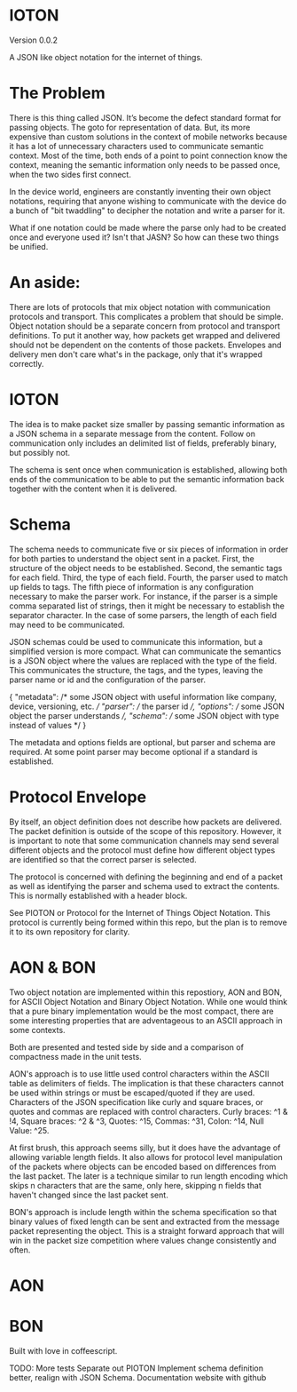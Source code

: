 # IOTON
Version 0.0.2

A JSON like object notation for the internet of things.

# The Problem

There is this thing called JSON. It’s become the defect standard format for passing objects.  The goto for representation of data. But, its more expensive than custom solutions in the context of mobile networks because it has a lot of unnecessary characters used to communicate semantic context. Most of the time, both ends of a point to point connection know the context, meaning the semantic information only needs to be passed once, when the two sides first connect.

In the device world, engineers are constantly inventing their own object notations, requiring that anyone wishing to communicate with the device do a bunch of "bit twaddling" to decipher the notation and write a parser for it. 

What if one notation could be made where the parse only had to be created once and everyone used it? Isn't that JASN? So how can these two things be unified.

# An aside: 

There are lots of protocols that mix object notation with communication protocols and transport. This complicates a problem that should be simple.  Object notation should be a separate concern from protocol and transport definitions. To put it another way, how packets get wrapped and delivered should not be dependent on the contents of those packets. Envelopes and delivery men don't care what's in the package, only that it's wrapped correctly.

# IOTON

The idea is to make packet size smaller by passing semantic information as a JSON schema in a separate message from the content. Follow on communication only includes an delimited list of fields, preferably binary, but possibly not.

The schema is sent once when communication is established, allowing both ends of the communication to be able to put the semantic information back together with the content when it is delivered.

# Schema 

The schema needs to communicate five or six pieces of information in order for both parties to understand the object sent in a packet. First, the structure of the object needs to be established. Second, the semantic tags for each field. Third, the type of each field.  Fourth, the parser used to match up fields to tags. The fifth piece of information is any configuration necessary to make the parser work. For instance, if the parser is a simple comma separated list of strings, then it might be necessary to establish the separator character. In the case of some parsers, the length of each field may need to be communicated.

JSON schemas could be used to communicate this information, but a simplified version is more compact. What can communicate the semantics is a JSON object where the values are replaced with the type of the field. This communicates the structure, the tags, and the types, leaving the parser name or id and the configuration of the parser.

{
    "metadata": /* some JSON object with useful information like company, device, versioning, etc. */
    "parser": /* the parser id */,
    "options": /* some JSON object the parser understands */,
    "schema": /* some JSON object with type instead of values */
}

The metadata and options fields are optional, but parser and schema are required. At some point parser may become optional if a standard is established. 

# Protocol Envelope 

By itself, an object definition does not describe how packets are delivered. The packet definition is outside of the scope of this repository. However, it is important to note that some communication channels may send several different objects and the protocol must define how different object types are identified so that the correct parser is selected.

The protocol is concerned with defining the beginning and end of a packet as well as identifying the parser and schema used to extract the contents. This is normally established with a header block.

See PIOTON or Protocol for the Internet of Things Object Notation. This protocol is currently being formed within this repo, but the plan is to remove it to its own repository for clarity.

# AON & BON

Two object notation are implemented within this repostiory, AON and BON, for ASCII Object Notation and Binary Object Notation. While one would think that a pure binary implementation would be the most compact, there are some interesting properties that are adventageous to an ASCII approach in some contexts.

Both are presented and tested side by side and a comparison of compactness made in the unit tests.

AON's approach is to use little used control characters within the ASCII table as delimiters of fields. The implication is that these characters cannot be used within strings or must be escaped/quoted if they are used. Characters of the JSON specification like curly and square braces, or quotes and commas are replaced with control characters. Curly braces: ^1 & !4, Square braces: ^2 & ^3, Quotes: ^15, Commas: ^31, Colon: ^14, Null Value: ^25. 

At first brush, this approach seems silly, but it does have the advantage of allowing variable length fields.  It also allows for protocol level manipulation of the packets where objects can be encoded based on differences from the last packet. The later is a technique similar to run length encoding which skips n characters that are the same, only here, skipping n fields that haven't changed since the last packet sent.

BON's approach is include length within the schema specification so that binary values of fixed length can be sent and extracted from the message packet representing the object. This is a straight forward approach that will win in the packet size competition where values change consistently and often.

# AON

# BON

Built with love in coffeescript.

TODO: 
More tests
Separate out PIOTON
Implement schema definition better, realign with JSON Schema.
Documentation website with github
